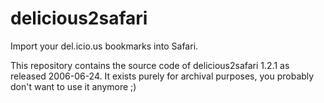# delicious2safari
Import your del.icio.us bookmarks into Safari.

This repository contains the source code of delicious2safari 1.2.1 as released 2006-06-24.
It exists purely for archival purposes, you probably don't want to use it anymore ;)
